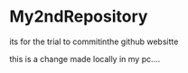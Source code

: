 # My2ndRepository
its for the trial to commitinthe github websitte


this is a change made locally in my pc....
